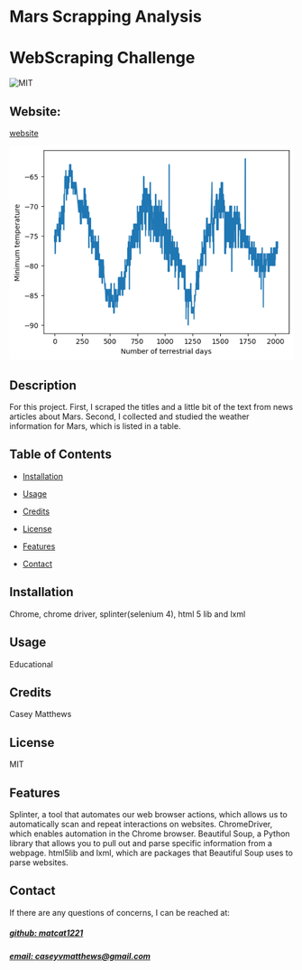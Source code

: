 # Mars Scrapping Analysis
# WebScraping Challenge 
![MIT](https://img.shields.io/badge/License-MIT-blue)

## Website: 
[website](https://github.com/mattcat1221/Mars-Scrapping-Analysis)

![Mars Pressure](mockup.png)

## Description
 For this project. First, I scraped the titles and a little bit of the text from news articles about Mars. Second,  I collected and studied the weather information for Mars, which is listed in a table.

## Table of Contents
- [Installation](#installation)
- [Usage](#usage)
- [Credits](#credits)
- [License](#license)
- [Features](#features)

- [Contact](#contact)

## Installation
Chrome, chrome driver, splinter(selenium 4), html 5 lib and lxml  

## Usage
Educational 

## Credits
Casey Matthews 

## License
MIT

## Features
Splinter, a tool that automates our web browser actions, which allows us to automatically scan and repeat interactions on websites. ChromeDriver, which enables automation in the Chrome browser. Beautiful Soup, a Python library that allows you to pull out and parse specific information from a webpage. html5lib and lxml, which are packages that Beautiful Soup uses to parse websites.


## Contact
If there are any questions of concerns, I can be reached at:
##### [github: matcat1221](https://github.com/matcat1221)
##### [email: caseyvmatthews@gmail.com](mailto:caseyvmatthews@gmail.com)












